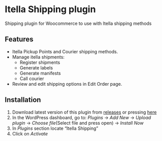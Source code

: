 # Itella Shipping plugin

Shipping plugin for Woocommerce to use with Itella shipping methods

## Features

* Itella Pickup Points and Courier shipping methods.
* Manage itella shipments:
    *   Register shipments 
    *   Generate labels 
    *   Generate manifests
    *   Call courier
* Review and edit shipping options in Edit Order page. 


## Installation

1. Download latest version of this plugin from [releases](https://github.com/ItellaPlugins/itella-shipping-woocommerce/releases) or pressing [here](https://github.com/ItellaPlugins/itella-shipping-woocommerce/releases/latest/download/itella-shipping.zip)
2. In the WordPress dashboard, go to:
 *Plugins* -> *Add New* -> *Upload plugin* -> *Choose file*(Select file and press open) -> *Install Now*
3. In *Plugins* section locate “Itella Shipping”
4. Click on *Activate* 
